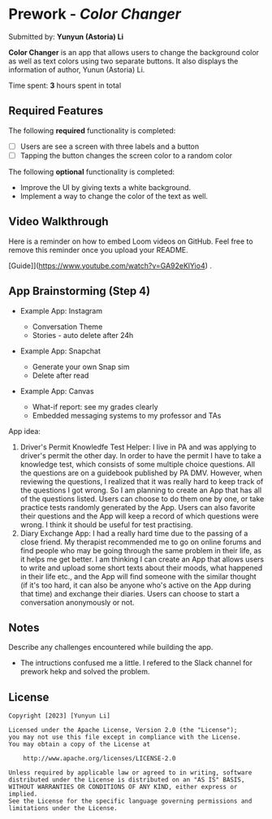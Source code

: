 # Prework - *Color Changer*

Submitted by: **Yunyun (Astoria) Li**

**Color Changer** is an app that allows users to change the background color as well as text colors using two separate buttons. It also displays the information of author, Yunun (Astoria) Li.

Time spent: **3** hours spent in total

## Required Features

The following **required** functionality is completed:

- [ ] Users are see a screen with three labels and a button
- [ ] Tapping the button changes the screen color to a random color

The following **optional** functionality is completed:

- Improve the UI by giving texts a white background.
- Implement a way to change the color of the text as well.
 
## Video Walkthrough

Here is a reminder on how to embed Loom videos on GitHub. Feel free to remove this reminder once you upload your README. 

[Guide]](https://www.youtube.com/watch?v=GA92eKlYio4) .

## App Brainstorming (Step 4)
- Example App: Instagram
    - Conversation Theme
    - Stories - auto delete after 24h
    
- Example App: Snapchat
    - Generate your own Snap sim
    - Delete after read
    
- Example App: Canvas
    - What-if report: see my grades clearly
    - Embedded messaging systems to my professor and TAs
    
App idea:
1. Driver's Permit Knowledfe Test Helper: I live in PA and was applying to driver's permit the other day. In order to have the permit I have to take a knowledge test, which consists of some multiple choice questions. All the questions are on a guidebook published by PA DMV. However, when reviewing the questions, I realized that it was really hard to keep track of the questions I got wrong. So I am planning to create an App that has all of the questions listed. Users can choose to do them one by one, or take practice tests randomly generated by the App. Users can also favorite their questions and the App will keep a record of which questions were wrong. I think it should be useful for test practising.
2. Diary Exchange App: I had a really hard time due to the passing of a close friend. My therapist recommended me to go on online forums and find people who may be going through the same problem in their life, as it helps me get better. I am thinking I can create an App that allows users to write and upload some short texts about their moods, what happened in their life etc., and the App will find someone with the similar thought (if it's too hard, it can also be anyone who's active on the App during that time) and exchange their diaries. Users can choose to start a conversation anonymously or not.

## Notes

Describe any challenges encountered while building the app.

- The intructions confused me a little. I refered to the Slack channel for prework hekp and solved the problem.

## License

    Copyright [2023] [Yunyun Li]

    Licensed under the Apache License, Version 2.0 (the "License");
    you may not use this file except in compliance with the License.
    You may obtain a copy of the License at

        http://www.apache.org/licenses/LICENSE-2.0

    Unless required by applicable law or agreed to in writing, software
    distributed under the License is distributed on an "AS IS" BASIS,
    WITHOUT WARRANTIES OR CONDITIONS OF ANY KIND, either express or implied.
    See the License for the specific language governing permissions and
    limitations under the License.
